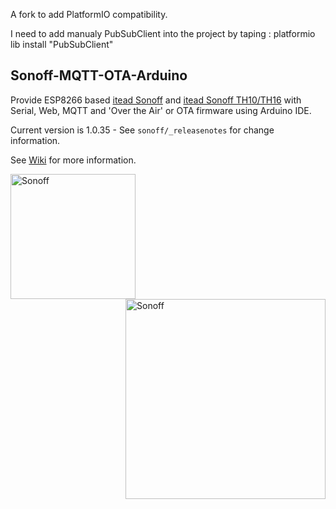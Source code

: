 A fork to add PlatformIO compatibility.

I need to add manualy PubSubClient into the project by taping :
platformio lib install "PubSubClient"

## Sonoff-MQTT-OTA-Arduino
Provide ESP8266 based [itead Sonoff](https://www.itead.cc/sonoff-wifi-wireless-switch.html) and [itead Sonoff TH10/TH16](https://www.itead.cc/sonoff-th.html) with Serial, Web, MQTT and 'Over the Air' or OTA firmware using Arduino IDE.

Current version is 1.0.35 - See ```sonoff/_releasenotes``` for change information.

See [Wiki](https://github.com/arendst/Sonoff-MQTT-OTA-Arduino/wiki) for more information.

<img alt="Sonoff" src="https://github.com/arendst/arendst.github.io/blob/master/media/sonoff.jpg" height="200" align="left" />
<img alt="Sonoff" src="https://github.com/arendst/arendst.github.io/blob/master/media/sonoff_th.jpg" height="320" align="right" />
